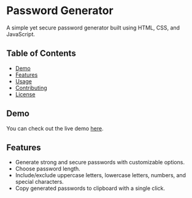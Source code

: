 # Password Generator

A simple yet secure password generator built using HTML, CSS, and JavaScript.

## Table of Contents

- [Demo](#demo)
- [Features](#features)
- [Usage](#usage)
- [Contributing](#contributing)
- [License](#license)

## Demo

You can check out the live demo [here]().

## Features

- Generate strong and secure passwords with customizable options.
- Choose password length.
- Include/exclude uppercase letters, lowercase letters, numbers, and special characters.
- Copy generated passwords to clipboard with a single click.

